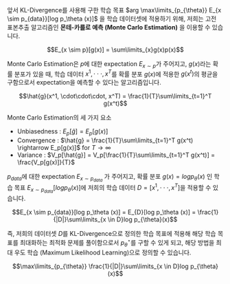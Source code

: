 앞서 KL-Divergence를 사용해 구한 학습 목표 $arg \max\limits_{p_{\theta}} E_{x \sim p_{data}}[log p_\theta (x)]$ 을 학습 데이터셋에 적용하기 위해, 저희는 고전 표본추출 알고리즘인 **몬테-카를로 예측 (Monte Carlo Estimation)** 을 이용할 수 있습니다.

$$E_{x \sim p}[g(x)] = \sum\limits_{x}g(x)p(x)$$

Monte Carlo Estimation은 $p$에 대한 expectation $E_{x \sim p}$가 주어지고, $g(x)$라는 확률 분포가 있을 때, 학습 데이터 $x^1, \cdot\cdot\cdot, x^T$를 확률 분포 $g(x)$에 적용한 $g(x^t)$의 평균을 구함으로서 expectation을 예측할 수 있다는 알고리즘입니다. 

$$\hat{g}(x^1, \cdot\cdot\cdot, x^T) = \frac{1}{T}\sum\limits_{t=1}^T g(x^t)$$

Monte Carlo Estimation의 세 가지 요소

* Unbiasedness : $E_p[\hat{g}] = E_p[g(x)]$
* Convergence : $\hat{g} = \frac{1}{T}\sum\limits_{t=1}^T g(x^t) \rightarrow E_p[g(x)]$ for $T \rightarrow \infty$
* Variance : $V_p[\hat{g}] = V_p[\frac{1}{T}\sum\limits_{t=1}^T g(x^t)] = \frac{V_p[g(x)]}{T}$

$p_{data}$에 대한 expectation $E_{x \sim p_{data}}$ 가 주어지고, 확률 분포 $g(x) = log p_\theta (x)$ 인 학습 목표 $E_{x \sim p_{data}}[log p_\theta (x)]$에 저희의 학습 데이터 $D = [x^1, \cdot\cdot\cdot, x^T]$을 적용할 수 있습니다.

$$E_{x \sim p_{data}}[log p_\theta (x)] = E_{D}[log p_\theta (x)] = \frac{1}{|D|}\sum\limits_{x \in D}log p_{\theta}(x)$$

즉, 저희의 데이터셋 $D$를 KL-Divergence으로 정의한 학습 목표에 적용해 해당 학습 목표를 최대화하는 최적화 문제를 풀이함으로서 $p_{\theta}^{\star}$를 구할 수 있게 되고, 해당 방법을 최대 우도 학습 (Maximum Likelihood Learning)으로 정의할 수 있습니다.

$$\max\limits_{p_{\theta}} \frac{1}{|D|}\sum\limits_{x \in D}log p_{\theta}(x)$$